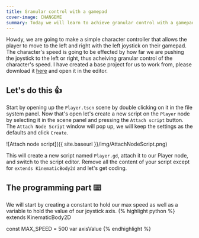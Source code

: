 ```yaml
---
title: Granular control with a gamepad
cover-image: CHANGEME
summary: Today we will learn to achieve granular control with a gamepad joystick in Godot by creating a very simple character controller to showcase it.
---
```


Howdy, we are going to make a simple character controller that allows the player to move to the left and right with the left joystick on their gamepad. The character's speed is going to be effected by how far we are pushing the joystick to the left or right, thus acheiving granular control of the character's speed. I have created a base project for us to work from, please download it [here](https://mega.nz/#!wdkh1A6T!iGDsntH7I8MWSiCdYgq2TpZj1lqX9c8SRzv-85Yma4k) and open it in the editor.

## Let's do this 👍 ##
Start by opening up the `Player.tscn` scene by double clicking on it in the file system panel. Now that's open let's create a new script on the `Player` node by selecting it in the scene panel and pressing the `Attach script` button. The `Attach Node Script` window will pop up, we will keep the settings as the defaults and click `Create`.

![Attach node script]({{ site.baseurl }}/img/AttachNodeScript.png)

This will create a new script named `Player.gd`, attach it to our Player node, and switch to the script editor. Remove all the content of your script except for `extends KinematicBody2d` and let's get coding.

## The programming part ⌨️ ##
We will start by creating a constant to hold our max speed as well as a variable to hold the value of our joystick axis.
{% highlight python %}
extends KinematicBody2D

const MAX_SPEED = 500
var axisValue
{% endhighlight %}